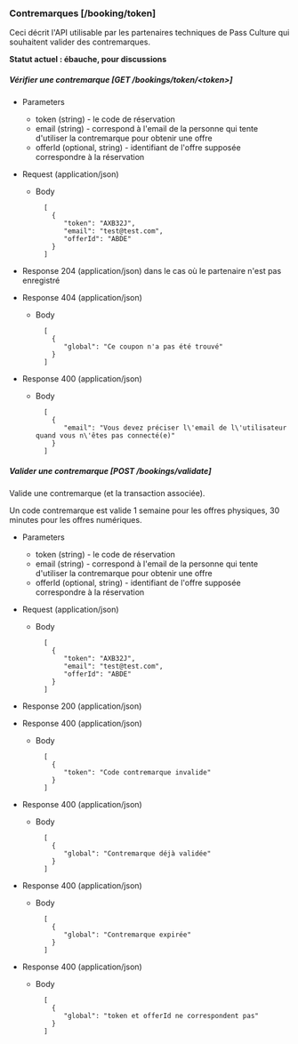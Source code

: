 ### Contremarques [/booking/token]

Ceci décrit l'API utilisable par les partenaires techniques de Pass Culture qui souhaitent valider des contremarques.

**Statut actuel : ébauche, pour discussions**

##### Vérifier une contremarque [GET /bookings/token/\<token\>]

+ Parameters

  + token (string) - le code de réservation
  + email (string) - correspond à l'email de la personne qui tente d'utiliser la contremarque pour obtenir une offre
  + offerId (optional, string) - identifiant de l'offre supposée correspondre à la réservation

+ Request (application/json)

    + Body
    
            [
              {
                 "token": "AXB32J", 
                 "email": "test@test.com",
                 "offerId": "ABDE"
              }
            ]

+ Response 204 (application/json) dans le cas où le partenaire n'est pas enregistré
            
+ Response 404 (application/json)

    + Body

            [
              {
                 "global": "Ce coupon n'a pas été trouvé"
              }
            ]

+ Response 400 (application/json)

    + Body

            [
              {
                 "email": "Vous devez préciser l\'email de l\'utilisateur quand vous n\'êtes pas connecté(e)"
              }
            ]

##### Valider une contremarque [POST /bookings/validate]
 Valide une contremarque (et la transaction associée).
 
 Un code contremarque est valide 1 semaine pour les offres physiques, 30 minutes pour les offres numériques.
 
 + Parameters
 
   + token (string) - le code de réservation
   + email (string) - correspond à l'email de la personne qui tente d'utiliser la contremarque pour obtenir une offre
   + offerId (optional, string) - identifiant de l'offre supposée correspondre à la réservation
 
 + Request (application/json)

    + Body
    
            [
              {
                 "token": "AXB32J", 
                 "email": "test@test.com",
                 "offerId": "ABDE"
              }
            ]
 
 + Response 200 (application/json)
 
 + Response 400 (application/json)
 
     + Body
 
             [
               {
                  "token": "Code contremarque invalide"
               }
             ]
 
 + Response 400 (application/json)
 
     + Body
 
             [
               {
                  "global": "Contremarque déjà validée"
               }
             ]
 
 
 + Response 400 (application/json)
 
     + Body
 
             [
               {
                  "global": "Contremarque expirée"
               }
             ]
 
 
 + Response 400 (application/json)
 
     + Body
 
             [
               {
                  "global": "token et offerId ne correspondent pas"
               }
             ]
